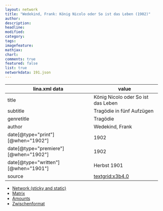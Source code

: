 ```yaml
---
layout: network
title: "Wedekind, Frank: König Nicolo oder So ist das Leben (1902)"
author:
description:
headline:
modified:
category:
tags:
imagefeature: 
mathjax: 
chart: 
comments: true
featured: false
list: true
networkdata: 191.json
---
```

lina.xml data  | value
------------- | -------------
title|König Nicolo oder So ist das Leben
subtitle|Tragödie in fünf Aufzügen
genretitle|Tragödie
author|Wedekind, Frank
date[@type="print"][@when="1902"]|1902
date[@type="premiere"][@when="1902"]|1902
date[@type="written"][@when="1901"]|Herbst 1901
source|[textgrid:x3b4.0](https://textgridlab.org/1.0/tgcrud-public/rest/textgrid:x3b4.0/data)



* [Network (sticky and static)](/linas/network191)
* [Matrix](/linas/matrix191)
* [Amounts](/linas/amount191)
* [Zwischenformat](/linas/lina191 )
